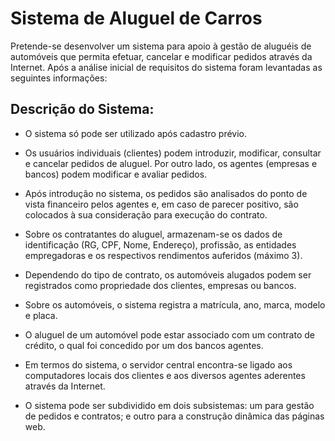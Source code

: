 # Sistema de Aluguel de Carros
Pretende-se desenvolver um sistema para apoio à gestão de aluguéis de automóveis que permita efetuar, cancelar e modificar pedidos através da Internet. Após a análise inicial de requisitos do sistema foram levantadas as seguintes informações:

## Descrição do Sistema:
- O sistema só pode ser utilizado após cadastro prévio.

- Os usuários individuais (clientes) podem introduzir, modificar, consultar e cancelar pedidos de aluguel. Por outro lado, os agentes (empresas e bancos) podem modificar e avaliar pedidos.

- Após introdução no sistema, os pedidos são analisados do ponto de vista financeiro pelos agentes e, em caso de parecer positivo, são colocados à sua consideração para execução do contrato.

- Sobre os contratantes do aluguel, armazenam-se os dados de identificação (RG, CPF, Nome, Endereço), profissão, as entidades empregadoras e os respectivos rendimentos auferidos (máximo 3).

- Dependendo do tipo de contrato, os automóveis alugados podem ser registrados como propriedade dos clientes, empresas ou bancos.

- Sobre os automóveis, o sistema registra a matrícula, ano, marca, modelo e placa.

- O aluguel de um automóvel pode estar associado com um contrato de crédito, o qual foi concedido por um dos bancos agentes. 

- Em termos do sistema, o servidor central encontra-se ligado aos computadores locais dos clientes e aos diversos agentes aderentes através da Internet.

- O sistema pode ser subdividido em dois subsistemas: um para gestão de pedidos e contratos; e outro para a construção dinâmica das páginas web.